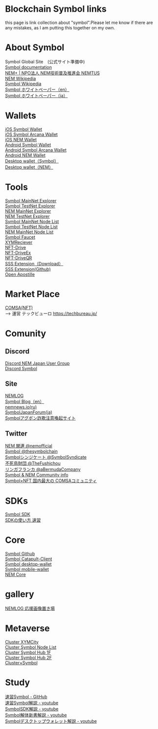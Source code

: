 # Blockchain Symbol links
this page is link collection about "symbol".Please let me know if there are any mistakes, as I am putting this together on my own.

# About Symbol
Symbol Global Site　(公式サイト準備中)<br>
[Symbol documentation](https://docs.symbol.dev/ja/index.html)<br>
[NEM+ | NPO法人 NEM技術普及推進会 NEMTUS](https://nemtus.com/)<br>
[NEM Wikipedia](https://ja.wikipedia.org/wiki/NEM_(暗号通貨))<br>
[Symbol Wikipedia](https://ja.wikipedia.org/wiki/Symbol_(ブロックチェーン))<br>
[Symbol ホワイトペーパー（en）](https://symbol.openapostille.com/apostille/2617CDEDA05679A1FE9F14E826BFAE7D21216041B8BB52F6076EF13BF9792FBB)<br>
[Symbol ホワイトペーパー（ja）](https://nemlog.nem.social/blog/44259)<br>


# Wallets
[iOS Symbol Wallet](https://apps.apple.com/jp/app/symbol-wallet/id1528741845)<br>
[iOS Symbol Arcana Wallet](https://apps.apple.com/jp/app/arcana-wallet/id1603599435)<br>
[iOS NEM Wallet](https://apps.apple.com/jp/app/nem-wallet/id1227112677)<br>
[Android Symbol Wallet](https://play.google.com/store/apps/details?id=nem.group.symbol.wallet&hl=ja&gl=US)<br>
[Android Symbol Arcana Wallet](https://play.google.com/store/apps/details?id=com.shu.software.symbol_arcana&hl=en_US&gl=US)<br>
[Android NEM Wallet](https://play.google.com/store/apps/details?id=org.nem.nac.mainnet&hl=en_US&gl=US)<br>
[Desktop wallet（Symbol）](https://github.com/symbol/desktop-wallet)<br>
[Desktop wallet（NEM）](https://github.com/NemProject/NanoWallet/tree/2.4.4)<br>

# Tools
[Symbol MainNet Explorer](https://symbol.fyi/)<br>
[Symbol TestNet Explorer](https://testnet.symbol.fyi/)<br>
[NEM MainNet Explorer](https://explorer.nemtool.com/)<br>
[NEM TestNet Explorer](https://testnet-explorer.nemtool.com/)<br>
[Symbol MainNet Node List](https://symbolnodes.org/nodes/)<br>
[Symbol TestNet Node List](https://symbolnodes.org/nodes_testnet/)<br>
[NEM MainNet Node List](https://nemnodes.org/nodes/)<br>
[Symbol Faucet](https://testnet.symbol.tools/)<br>
[XYMReciever](https://xembook.github.io/xembook/xemreceiver)<br>
[NFT-Drive](https://www.nft-drive.com/)<br>
[NFT-DriveEx](https://www.nft-drive.com/service/index.html)<br>
[NFT-DriveQR](https://www.nft-drive.com/service/index.html)<br>
[SSS Extension（Download）](https://chrome.google.com/webstore/detail/sss-extension/llildiojemakefgnhhkmiiffonembcan?hl=ja)<br>
[SSS Extension(Github)](https://github.com/inatatsu-tatsuhiro/SSS-Extension/wiki/Applications)<br>
[Open Apostille](https://symbol.openapostille.com/)<br>

# Market Place
[COMSA(NFT)](https://comsa.io/ja)<br>
--> 運営 テックビューロ https://techbureau.jp/

# Comunity
## Discord
[Discord NEM Japan User Group](https://discord.gg/ab56A3A6)<br>
[Discord Symbol](https://discord.gg/xymcity)<br>

## Site
[NEMLOG](https://nemlog.nem.social/)<br>
[Symbol Blog（en）](https://symbolblog.com/)<br>
[nemnews.io(ru)](https://nemnews.io/)<br>
[SymbolJapanForum(ja)](https://github.com/ymuichiro/symbol_japan_forum)<br>
[Symbolアグボン詐欺注意喚起サイト](https://sites.google.com/view/symbol-fraud-prevention-req)<br>

## Twitter
[NEM 関連 @nemofficial](https://twitter.com/nemofficial)<br>
[Symbol @thesymbolchain](https://twitter.com/thesymbolchain)<br>
[Symbolシンジケート @SymbolSyndicate](https://twitter.com/SymbolSyndicate)<br>
[不死鳥財団 @TheFushichou](https://twitter.com/TheFushichou)<br>
[リンガフランカ @aBermudaCompany](https://twitter.com/aBermudaCompany)<br>
[Symbol & NEM Community info](https://twitter.com/symnem_com_info)<br>
[Symbol×NFT 国内最大の COMSAコミュニティ](https://twitter.com/i/communities/1496796104482254849)<br>

# SDKs
[Symbol SDK](https://docs.symbol.dev/ja/sdk.html)<br>
[SDKの使い方 速習](https://github.com/xembook/quick_learning_symbol)<br>

# Core
[Symbol Github](https://github.com/symbol)<br>
[Symbol Catapult-Client](https://github.com/symbol/catapult-client)<br>
[Symbol desktop-wallet](https://github.com/symbol/desktop-wallet)<br>
[Symbol mobile-wallet](https://github.com/symbol/mobile-wallet)<br>
[NEM Core](https://github.com/NemProject/nem.core)<br>

# gallery
[NEMLOG 応援画像置き場](https://nemlog.nem.social/marche/m18625609d8b0634625609d8b063697495c)<br>

# Metaverse
[Cluster XYMCity](https://cluster.mu/w/a3115279-6d7a-4f6d-99f6-a010eca51e99)<br>
[Cluster Symbol Node List](https://cluster.mu/w/600aef90-7116-49ca-9aa2-ce2f9f74f0b7)<br>
[Cluster Symbol Hub 1F](https://cluster.mu/w/311ec02e-7f69-40e8-9fab-b703e6be1f99)<br>
[Cluster Symbol Hub 2F](https://cluster.mu/zh-CN/w/a7c4fa72-cd38-41cc-ae13-eac645b872c6)<br>
[Cluster×Symbol](https://cluster.mu/w/202a839c-b0e9-49c8-8968-a994528b66f9)<br>

# Study
[速習Symbol - GitHub](https://github.com/xembook/quick_learning_symbol)<br>
[速習Symbol解説 - youtube](https://youtube.com/playlist?list=PLifx63Bv-tdNXe3DqVQtqphIbGm2Ikl3a)<br>
[SymbolSDK解説 - youtube](https://youtube.com/playlist?list=PLifx63Bv-tdONIPME-9xE3GACJ2JKdEMX)<br>
[Symbol解体新書解説 - youtube](https://youtube.com/playlist?list=PLifx63Bv-tdPdRYxtX4e1iVS5eK-WX9ny)<br>
[Symbolデスクトップウォレット解説 - youtube](https://youtube.com/playlist?list=PLifx63Bv-tdM27OZnne3-5IOvGyI_zijX)<br>
